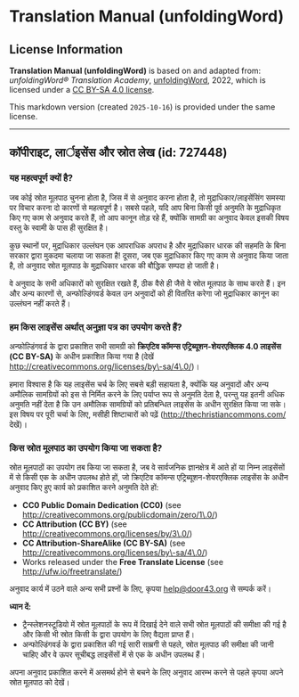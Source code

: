 # Translation Manual (unfoldingWord)

## License Information

**Translation Manual (unfoldingWord)** is based on and adapted from: _unfoldingWord® Translation Academy_, [unfoldingWord](https://unfoldingword.org/utw), 2022, which is licensed under a [CC BY-SA 4.0 license](https://creativecommons.org/licenses/by-sa/4.0/legalcode.en).

This markdown version (created `2025-10-16`) is provided under the same license.



--------------------------------

## कॉपीराइट, लार्इसेंस और स्रोत लेख (id: 727448)

### यह महत्वपूर्ण क्यों है?

जब कोई स्रोत मूलपाठ चुनना होता है, जिस में से अनुवाद करना होता है, तो मुद्राधिकार/लाइसेंसिंग समस्या पर विचार करना दो कारणों से महत्वपूर्ण है। सबसे पहले, यदि आप बिना किसी पूर्व अनुमति के मुद्राधिकृत किए गए काम से अनुवाद करते हैं, तो आप कानून तोड़ रहे हैं, क्योंकि सामग्री का अनुवाद केवल इसकी विषय वस्तु के स्वामी के पास ही सुरक्षित है।

कुछ स्थानों पर, मुद्राधिकार उल्लंघन एक आपराधिक अपराध है और मुद्राधिकार धारक की सहमति के बिना सरकार द्वारा मुकदमा चलाया जा सकता है! दूसरा, जब एक मुद्राधिकार किए गए काम से अनुवाद किया जाता है, तो अनुवाद स्रोत मूलपाठ के मुद्राधिकार धारक की बौद्धिक सम्पदा हो जाती है।

वे अनुवाद के सभी अधिकारों को सुरक्षित रखते हैं, ठीक वैसे ही जैसे वे स्रोत मूलपाठ के साथ करते हैं। इन और अन्य कारणों से, अन्फोल्डिंगवर्ड केवल उन अनुवादों को ही वितरित करेगा जो मुद्राधिकार कानून का उल्लंघन नहीं करते हैं।

### हम किस लाइसेंस अर्थात् अनुज्ञा पत्र का उपयोग करते हैं?

अन्फोल्डिंगवर्ड के द्वारा प्रकाशित सभी सामग्री को **क्रिएटिव कॉमन्स एट्रिब्यूशन\-शेयरएक्लिक 4\.0 लाइसेंस (CC BY\-SA)** के अधीन प्रकाशित किया गया है (देखें http://creativecommons.org/licenses/by\-sa/4\.0/)।

हमारा विश्वास ​​है कि यह लाइसेंस चर्च के लिए सबसे बड़ी सहायता है, क्योंकि यह अनुवादों और अन्य अमौलिक सामग्रियों को इस से निर्मित करने के लिए पर्याप्त रूप से अनुमति देता है, परन्तु यह इतनी अधिक अनुमति नहीं देता है कि उन अमौलिक सामग्रियों को प्रतिबन्धित लाइसेंस के अधीन सुरक्षित किया जा सके। इस विषय पर पूरी चर्चा के लिए, मसीही शिष्टाचारों को पढ़ें (http://thechristiancommons.com/ देखें)।

### किस स्रोत मूलपाठ का उपयोग किया जा सकता है?

स्रोत मूलपाठों का उपयोग तब किया जा सकता है, जब वे सार्वजनिक ज्ञानक्षेत्र में आते हों या निम्न लाइसेंसों में से किसी एक के अधीन उपलब्ध होते हों, जो क्रिएटिव कॉमन्स एट्रिब्यूशन\-शेयरएक्लिक लाइसेंस के अधीन अनुवाद किए हुए कार्य को प्रकाशित करने अनुमति देते हों:

* **CC0 Public Domain Dedication (CC0\)** (see http://creativecommons.org/publicdomain/zero/1\.0/)
* **CC Attribution (CC BY)** (see http://creativecommons.org/licenses/by/3\.0/)
* **CC Attribution\-ShareAlike (CC BY\-SA)** (see http://creativecommons.org/licenses/by\-sa/4\.0/)
* Works released under the **Free Translate License** (see http://ufw.io/freetranslate/)

अनुवाद कार्य में उठने वाले अन्य सभी प्रश्नों के लिए, कृपया [help@door43\.org](mailto:help@door43.org) से सम्पर्क करें।

**ध्यान दें:**

* ट्रैन्स्लेशनस्टूडियो में स्रोत मूलपाठों के रूप में दिखाई देने वाले सभी स्रोत मूलपाठों की समीक्षा की गई है और किसी भी स्रोत किसी के द्वारा उपयोग के लिए वैद्यता प्राप्त हैं।
* अन्फोल्डिंगवर्ड के द्वारा प्रकाशित की गई सारी साम्रगी से पहले, स्रोत मूलपाठ की समीक्षा की जानी चाहिए और वे ऊपर सूचीबद्ध लाइसेंसों में से एक के अधीन उपलब्ध हैं।

अपना अनुवाद प्रकाशित करने में असमर्थ होने से बचने के लिए अनुवाद आरम्भ करने से पहले कृपया अपने स्रोत मूलपाठ को देखें।



